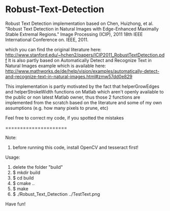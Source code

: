 Robust-Text-Detection
=====================

Robust Text Detection implementation based on 
Chen, Huizhong, et al. "Robust Text Detection in Natural Images with Edge-Enhanced Maximally Stable Extremal Regions." Image Processing (ICIP), 2011 18th IEEE International Conference on. IEEE, 2011.

which you can find the original literature here:  http://www.stanford.edu/~hchen2/papers/ICIP2011_RobustTextDetection.pdf
It is also partly based on Automatically Detect and Recognize Text in Natural Images example
which is available here: http://www.mathworks.de/de/help/vision/examples/automatically-detect-and-recognize-text-in-natural-images.html#zmw57dd0e829

This implementation is partly motivated by the fact that helperGrowEdges and helperStrokeWidth functions on Matlab which aren't openly available to the public or non latest Matlab owner, thus those 2 functions are implemented from the scratch based on the literature and some of my own assumptions (e.g. how many pixels to prune, etc)

Feel free to correct my code, if you spotted the mistakes

=====================

Note:  
1. before running this code, install OpenCV and tesseract first!

Usage:  
1. delete the folder "build"  
2. $ mkdir build  
3. $ cd build  
4. $ cmake ..  
5. $ make  
6. $ ./Robust_Text_Detection ../TestText.png

Have fun!
